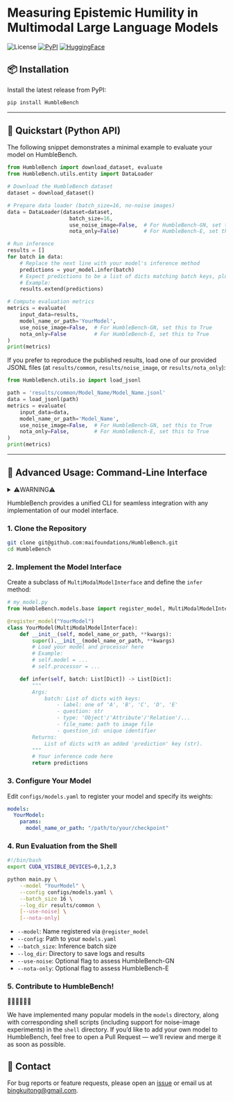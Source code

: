 # **Measuring Epistemic Humility in Multimodal Large Language Models**

![License](https://img.shields.io/badge/license-MIT-blue.svg) [![PyPI](https://img.shields.io/pypi/v/HumbleBench.svg)](https://pypi.org/project/HumbleBench/) [![HuggingFace](https://img.shields.io/badge/HuggingFace-HumbleBench-yellow.svg)](https://huggingface.co/datasets/maifoundations/HumbleBench)

<!-- 
**Overview**
Hallucinations in multimodal large language models (MLLMs)---where the model generates content inconsistent with the input image---pose significant risks in real-world applications, from misinformation in visual question answering to unsafe errors in decision-making. Existing benchmarks primarily test recognition, i.e., evaluating whether models can select the correct answer among distractors. This overlooks an equally critical capability for trustworthy AI: recognizing when none of the provided options are correct, a behavior reflecting epistemic humility. We present HumbleBench, a new hallucination benchmark designed to evaluate MLLMs' ability to reject plausible but incorrect answers across three hallucination types: object, relation, and attribute. Built from a panoptic scene graph dataset, HumbleBench leverages fine-grained scene graph annotations to extract ground-truth entities and relations. GPT-4-Turbo then generates multiple-choice questions, each including a ``none of the above'' option, requiring models not only to recognize correct visual information but also to identify when no provided answer is valid. We evaluate a variety of state-of-the-art MLLMs---including both general-purpose and specialized reasoning models---on HumbleBench and share valuable findings and insights with the community. By incorporating explicit false-option rejection, HumbleBench fills a key gap in current evaluation suites, providing a more realistic measure of MLLM reliability in safety-critical settings. -->
<!-- ------ -->

## 📦 Installation

Install the latest release from PyPI:

```bash
pip install HumbleBench
```

------

## 🚀 Quickstart (Python API)

The following snippet demonstrates a minimal example to evaluate your model on HumbleBench.

```python
from HumbleBench import download_dataset, evaluate
from HumbleBench.utils.entity import DataLoader

# Download the HumbleBench dataset
dataset = download_dataset()

# Prepare data loader (batch_size=16, no-noise images)
data = DataLoader(dataset=dataset,
                    batch_size=16, 
                    use_noise_image=False,  # For HumbleBench-GN, set this to True
                    nota_only=False)        # For HumbleBench-E, set this to True

# Run inference
results = []
for batch in data:
    # Replace the next line with your model's inference method
    predictions = your_model.infer(batch)
    # Expect predictions to be a list of dicts matching batch keys, plus 'prediction'
    # Example: 
    results.extend(predictions)

# Compute evaluation metrics
metrics = evaluate(
    input_data=results,
    model_name_or_path='YourModel',
    use_noise_image=False,  # For HumbleBench-GN, set this to True
    nota_only=False         # For HumbleBench-E, set this to True
)
print(metrics)
```

If you prefer to reproduce the published results, load one of our provided JSONL files (at `results/common`, `results/noise_image`, or `results/nota_only`):

```python
from HumbleBench.utils.io import load_jsonl

path = 'results/common/Model_Name/Model_Name.jsonl'
data = load_jsonl(path)
metrics = evaluate(
    input_data=data,
    model_name_or_path='Model_Name',
    use_noise_image=False,  # For HumbleBench-GN, set this to True
    nota_only=False,        # For HumbleBench-E, set this to True
)
print(metrics)
```

------

## 🧩 Advanced Usage: Command-Line Interface

<details><summary>⚠️WARNING⚠️</summary>
If you wanna use our implemented models, please make sure you install all the requirements of respective model **by yourself**.
And we use Conda to manage the python environment, so maybe you need to modify the `env_name` to your env's name.
</details>

HumbleBench provides a unified CLI for seamless integration with any implementation of our model interface.

### 1. Clone the Repository

```bash
git clone git@github.com:maifoundations/HumbleBench.git
cd HumbleBench
```

### 2. Implement the Model Interface

Create a subclass of `MultiModalModelInterface` and define the `infer` method:

```python
# my_model.py
from HumbleBench.models.base import register_model, MultiModalModelInterface

@register_model("YourModel")
class YourModel(MultiModalModelInterface):
    def __init__(self, model_name_or_path, **kwargs):
        super().__init__(model_name_or_path, **kwargs)
        # Load your model and processor here
        # Example:
        # self.model = ...
        # self.processor = ...

    def infer(self, batch: List[Dict]) -> List[Dict]:
        """
        Args:
            batch: List of dicts with keys:
                - label: one of 'A', 'B', 'C', 'D', 'E'
                - question: str
                - type: 'Object'/'Attribute'/'Relation'/...
                - file_name: path to image file
                - question_id: unique identifier
        Returns:
            List of dicts with an added 'prediction' key (str).
        """
        # Your inference code here
        return predictions
```

### 3. Configure Your Model

Edit `configs/models.yaml` to register your model and specify its weights:

```yaml
models:
  YourModel:
    params:
      model_name_or_path: "/path/to/your/checkpoint"
```

### 4. Run Evaluation from the Shell

```bash
#!/bin/bash
export CUDA_VISIBLE_DEVICES=0,1,2,3

python main.py \
    --model "YourModel" \
    --config configs/models.yaml \
    --batch_size 16 \
    --log_dir results/common \
    [--use-noise] \
    [--nota-only]
```

- `--model`: Name registered via `@register_model`
- `--config`: Path to your `models.yaml`
- `--batch_size`: Inference batch size
- `--log_dir`: Directory to save logs and results
- `--use-noise`: Optional flag to assess HumbleBench-GN
- `--nota-only`: Optional flag to assess HumbleBench-E

### 5. Contribute to HumbleBench!

🙇🏾🙇🏾🙇🏾

We have implemented many popular models in the `models` directory, along with corresponding shell scripts (including support for noise-image experiments) in the `shell` directory. If you’d like to add your own model to HumbleBench, feel free to open a Pull Request — we’ll review and merge it as soon as possible.

<!-- ------

## 📁 Citation

Please cite HumbleBench in your work:

```bibtex
@article{yourcitation2025,
  title={xxx},
  author={xxx},
  journal={arXiv preprint arXiv:YYYY.NNNNN},
  year={2025}
}
```

------ -->

## 📮 Contact

For bug reports or feature requests, please open an [issue](https://github.com/maifoundations/HumbleBench/issues) or email us at [bingkuitong@gmail.com](mailto:bingkuitong@gmail.com).